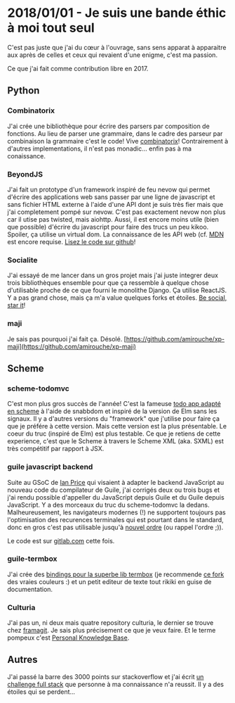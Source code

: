 # 2018/01/01 - Je suis une bande éthic à moi tout seul

C'est pas juste que j'ai du cœur à l'ouvrage, sans sens apparat à
apparaitre aux après de celles et ceux qui revaient d'une enigme,
c'est ma passion.

Ce que j'ai fait comme contribution libre en 2017.

## Python

### Combinatorix

J'ai crée une bibliothèque pour écrire des parsers par composition de
fonctions. Au lieu de parser une grammaire, dans le cadre des parseur
par combinaison la grammaire c'est le code!
Vive [combinatorix](https://github.com/amirouche/combinatorix)!
Contrairement à d'autres implementations, il n'est pas
monadic... enfin pas à ma conaissance.

### BeyondJS

J'ai fait un prototype d'un framework inspiré de feu nevow qui permet
d'écrire des applications web sans passer par une ligne de javascript
et sans fichier HTML externe à l'aide d'une API dont je suis très fier
mais que j'ai completement pompé sur nevow. C'est pas exactement nevow
non plus car il utise pas twisted, mais aiohttp. Aussi, il est encore
moins utile (bien que possible) d'écrire du javascript pour faire des
trucs un peu kikoo. Spoiler, ça utilise un virtual dom.  La
connaissance de les API web (cf. [MDN](http://mdn.io/) est encore
requise. [Lisez le code sur github](https://github.com/amirouche/beyondjs)!

### Socialite

J'ai essayé de me lancer dans un gros projet mais j'ai juste integrer
deux trois bibliothèques ensemble pour que ça ressemble à quelque
chose d'utilisable proche de ce que fourni le monolithe Django. Ça
utilise ReactJS. Y a pas grand chose, mais ça m'a value quelques forks
et
étoiles. [Be social, star it](https://github.com/amirouche/xp-socialite)!

### maji

Je sais pas pourquoi j'ai fait
ça. Désolé. [https://github.com/amirouche/xp-maji](https://github.com/amirouche/xp-maji)

## Scheme

### scheme-todomvc

C'est mon plus gros succès de l'année! C'est la
fameuse
[todo app adapté en scheme](https://github.com/amirouche/scheme-todomvc) à
l'aide de snabbdom et inspiré de la version de Elm sans les
signaux. Il y a d'autres versions du "framework" que j'utilise pour
faire ça que je préfére à cette version. Mais cette version est la
plus présentable. Le coeur du truc (inspiré de Elm) est plus
testable. Ce que je retiens de cette experience, c'est que le Scheme à
travers le Scheme XML (aka. SXML) est très compétitif par rapport à JSX.

### guile javascript backend

Suite au GSoC de [Ian Price](http://shift-reset.com/) qui visaient
à adapter le backend JavaScript au nouveau code du compilateur de
Guile, j'ai corrigés deux ou trois bugs et j'ai rendu possible
d'appeller du JavaScript depuis Guile et du Guile depuis JavaScript.
Y a des morceaux du truc du scheme-todomvc la dedans. Malheureusement,
les navigateurs modernes (!) ne supportent toujours pas l'optimisation
des recurences terminales qui est pourtant dans le standard, donc en
gros c'est pas utilisable
jusqu'à
[nouvel ordre](https://kangax.github.io/compat-table/es6/#test-proper_tail_calls_(tail_call_optimisation))
(ou rappel l'ordre ;)).

Le code est
sur
[gitlab.com](https://gitlab.com/amirouche/guile/commits/compile-to-js-2017) cette
fois.

### guile-termbox

J'ai crée
des
[bindings pour la superbe lib termbox](https://github.com/a-guile-mind/azul.scm) (je
recommende
[ce fork](https://github.com/deathlyfrantic/termbox/tree/truecolor)
des vraies couleurs :) et un petit editeur de texte tout rikiki en
guise de documentation.

### Culturia

J'ai pas un, ni deux mais quatre repository culturia, le dernier se trouve
chez [framagit](https://framagit.org/a-guile-mind/culturia.next). Je sais
plus précisement ce que je veux faire. Et le terme pompeux c'est [Personal
Knowledge Base](https://en.wikipedia.org/wiki/Personal_knowledge_base).

## Autres

J'ai passé la barre des 3000 points sur stackoverflow et j'ai
écrit
[un challenge full stack](https://github.com/amirouche/full-stack-challenge) que
personne à ma connaissance n'a reussit. Il y a des étoiles qui se
perdent...
